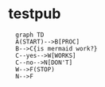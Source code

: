 # testpub

```mermaid
  graph TD
  A(START)-->B[PROC]
  B-->C{is mermaid work?}
  C--yes-->W[WORKS]
  C--no-->N[DON'T]
  W-->F(STOP)
  N-->F
```
